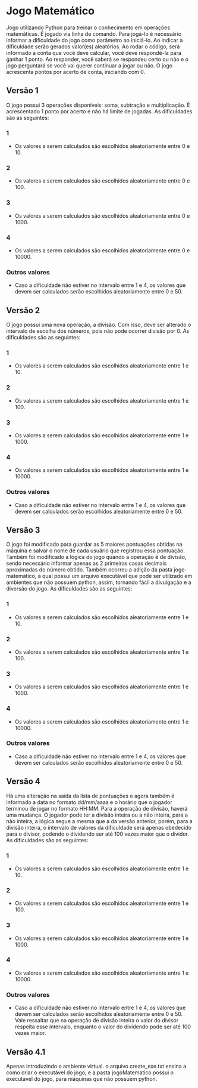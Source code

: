 # Jogo Matemático
Jogo utilizando Python para treinar o conhecimento em operações matemáticas. É jogado via linha de comando.
Para jogá-lo é necessário informar a dificuldade do jogo como parâmetro ao iniciá-lo. Ao indicar a dificuldade serão gerados valor(es) aleatórios. Ao rodar o código, será informado a conta que você deve calcular, você deve respondê-la para ganhar 1 ponto. Ao responder, você saberá se respondeu certo ou não e o jogo perguntará se você vai querer continuar a jogar ou não. O jogo acrescenta pontos por acerto de conta, iniciando com 0.

## Versão 1
O jogo possui 3 operações disponíveis: soma, subtração e multiplicação. É acrescentado 1 ponto por acerto e não há limite de jogadas.
As dificuldades são as seguintes:
### 1
- Os valores a serem calculados são escolhidos aleatoriamente entre 0 e 10.
### 2
- Os valores a serem calculados são escolhidos aleatoriamente entre 0 e 100.
### 3
- Os valores a serem calculados são escolhidos aleatoriamente entre 0 e 1000.
### 4
- Os valores a serem calculados são escolhidos aleatoriamente entre 0 e 10000.
### Outros valores
- Caso a dificuldade não estiver no intervalo entre 1 e 4, os valores que devem ser calculados serão escolhidos aleatoriamente entre 0 e 50.

## Versão 2
O jogo possui uma nova operação, a divisão. Com isso, deve ser alterado o intervalo de escolha dos números, pois não pode ocorrer divisão por 0.
As dificuldades são as seguintes:
### 1
- Os valores a serem calculados são escolhidos aleatoriamente entre 1 e 10.
### 2
- Os valores a serem calculados são escolhidos aleatoriamente entre 1 e 100.
### 3
- Os valores a serem calculados são escolhidos aleatoriamente entre 1 e 1000.
### 4
- Os valores a serem calculados são escolhidos aleatoriamente entre 1 e 10000.
### Outros valores
- Caso a dificuldade não estiver no intervalo entre 1 e 4, os valores que devem ser calculados serão escolhidos aleatoriamente entre 0 e 50.

## Versão 3
O jogo foi modificado para guardar as 5 maiores pontuações obtidas na máquina e salvar o nome de cada usuário que registrou essa pontuação.
Também foi modificado a lógica do jogo quando a operação é de divisão, sendo necessário informar apenas as 2 primeiras casas decimais aproximadas do número obtido.
Também ocorreu a adição da pasta jogo-matematico, a qual possui um arquivo executável que pode ser utilizado em ambientes que não possuem python, assim, tornando fácil a divulgação e a diversão do jogo.
As dificuldades são as seguintes:
### 1
- Os valores a serem calculados são escolhidos aleatoriamente entre 1 e 10.
### 2
- Os valores a serem calculados são escolhidos aleatoriamente entre 1 e 100.
### 3
- Os valores a serem calculados são escolhidos aleatoriamente entre 1 e 1000.
### 4
- Os valores a serem calculados são escolhidos aleatoriamente entre 1 e 10000.
### Outros valores
- Caso a dificuldade não estiver no intervalo entre 1 e 4, os valores que devem ser calculados serão escolhidos aleatoriamente entre 0 e 50.

## Versão 4
Há uma alteração na saída da lista de pontuações e agora também é informado a data no formato dd/mm/aaaa e o horário que o jogador terminou de jogar no formato HH:MM. 
Para a operação de divisão, haverá uma mudança. O jogador pode ter a divisão inteira ou a não inteira, para a não inteira, a lógica segue a mesma que a da versão anterior, porém, para a divisão inteira, o intervalo de valores da dificuldade será apenas obedecido para o divisor, podendo o dividendo ser até 100 vezes maior que o dividor.
As dificuldades são as seguintes:
### 1
- Os valores a serem calculados são escolhidos aleatoriamente entre 1 e 10.
### 2
- Os valores a serem calculados são escolhidos aleatoriamente entre 1 e 100.
### 3
- Os valores a serem calculados são escolhidos aleatoriamente entre 1 e 1000.
### 4
- Os valores a serem calculados são escolhidos aleatoriamente entre 1 e 10000.
### Outros valores
- Caso a dificuldade não estiver no intervalo entre 1 e 4, os valores que devem ser calculados serão escolhidos aleatoriamente entre 0 e 50.
Vale ressaltar que na operação de divisão inteira o valor do divisor respeita esse intervalo, enquanto o valor do dividendo pode ser até 100 vezes maior.

## Versão 4.1
Apenas introduzindo o ambiente virtual. o arquivo create_exe.txt ensina a como criar o executável do jogo, e a pasta jogoMatematico possui o executavel do jogo, para máquinas que não possuem python.